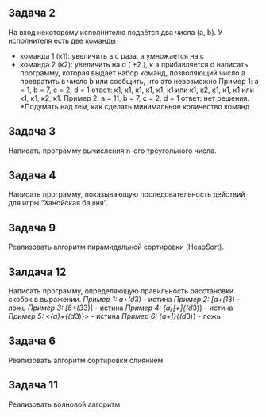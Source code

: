 ## Задача 2
На вход некоторому исполнителю подаётся два числа (a, b). У исполнителя есть две команды
- команда 1 (к1): увеличить в с раза, а умножается на c
- команда 2 (к2): увеличить на d ( +2 ), к a прибавляется d
написать программу, которая выдаёт набор команд, позволяющий число a превратить в число b или сообщить, что это невозможно
Пример 1: а = 1, b = 7, c = 2, d = 1
ответ: к1, к1, к1, к1, к1, к1 или к1, к2, к1, к1, к1 или к1, к1, к2, к1. 
Пример 2: а = 11, b = 7, c = 2, d = 1
ответ: нет решения. 
*Подумать над тем, как сделать минимальное количество команд

## Задача 3
Написать программу вычисления n-ого треугольного числа.

## Задача 4
Написать программу, показывающую последовательность действий для игры “Ханойская башня”.

## Задача 9
Реализовать алгоритм пирамидальной сортировки (HeapSort).

## Залдача 12
Написать программу, определяющую правильность расстановки скобок в выражении.
*Пример 1: a+(d*3) - истина
*Пример 2: [a+(1*3) - ложь
*Пример 3: [6+(3*3)] - истина
*Пример 4: {a}[+]{(d*3)} - истина
*Пример 5: <{a}+{(d*3)}> - истина
*Пример 6: {a+]}{(d*3)} - ложь

## Задача 6
Реализовать алгоритм сортировки слиянием

## Задача 11
Реализовать волновой алгоритм

